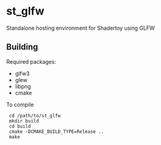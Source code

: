 # st_glfw
Standalone hosting environment for Shadertoy using GLFW

## Building

Required packages:

  - glfw3 
  - glew
  - libpng
  - cmake
  
 To compile
 
     cd /path/to/st_glfw
     mkdir build
     cd build
     cmake -DCMAKE_BUILD_TYPE=Release ..
     make

